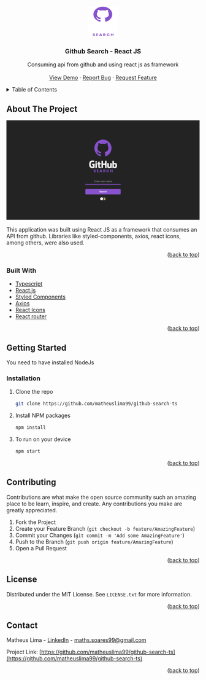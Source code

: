 <div id="top"></div>
<!--
*** Thanks for checking out the Best-README-Template. If you have a suggestion
*** that would make this better, please fork the repo and create a pull request
*** or simply open an issue with the tag "enhancement".
*** Don't forget to give the project a star!
*** Thanks again! Now go create something AMAZING! :D
-->

<!-- PROJECT SHIELDS -->
<!--
*** I'm using markdown "reference style" links for readability.
*** Reference links are enclosed in brackets [ ] instead of parentheses ( ).
*** See the bottom of this document for the declaration of the reference variables
*** for contributors-url, forks-url, etc. This is an optional, concise syntax you may use.
*** https://www.markdownguide.org/basic-syntax/#reference-style-links
-->

<!-- PROJECT LOGO -->
<br />
<div align="center">
  <a href="https://github.com/matheuslima99/github-search-ts">
    <img src="./src/assets/logo-vertical.svg" alt="Logo" width="80" height="80">
  </a>

  <h3 align="center">Github Search - React JS</h3>

  <p align="center">
    Consuming api from github and using react js as framework
    <br />
    <br />
    <a href="https://github.com/matheuslima99/github-search-ts">View Demo</a>
    ·
    <a href="https://github.com/matheuslima99/github-search-ts">Report Bug</a>
    ·
    <a href="https://github.com/matheuslima99/github-search-ts">Request Feature</a>
  </p>
</div>

<!-- TABLE OF CONTENTS -->
<details>
  <summary>Table of Contents</summary>
  <ol>
    <li>
      <a href="#about-the-project">About The Project</a>
      <ul>
        <li><a href="#built-with">Built With</a></li>
      </ul>
    </li>
    <li>
      <a href="#getting-started">Getting Started</a>
      <ul>
        <li><a href="#installation">Installation</a></li>
      </ul>
    </li>
    <li><a href="#contributing">Contributing</a></li>
    <li><a href="#license">License</a></li>
    <li><a href="#contact">Contact</a></li>
  </ol>
</details>

<!-- ABOUT THE PROJECT -->

## About The Project

 <a href="https://github.com/matheuslima99/github-search-ts">
    <img src="./github/assets/Home.png" 
    alt="Logo">
  
  </a>

This application was built using React JS as a framework that consumes an API from github. Libraries like styled-components, axios, react icons, among others, were also used.

<p align="right">(<a href="#top">back to top</a>)</p>

### Built With

- [Typescript](https://www.typescriptlang.org/)
- [React.js](https://reactjs.org/)
- [Styled Components](https://styled-components.com/)
- [Axios](https://github.com/axios/axios)
- [React Icons](https://react-icons.github.io/react-icons/)
- [React router](https://reactrouter.com/)

<p align="right">(<a href="#top">back to top</a>)</p>

<!-- GETTING STARTED -->

## Getting Started

You need to have installed NodeJs

### Installation

1. Clone the repo
   ```sh
   git clone https://github.com/matheuslima99/github-search-ts
   ```
2. Install NPM packages
   ```sh
   npm install
   ```
3. To run on your device

   ```sh
   npm start
   ```

<p align="right">(<a href="#top">back to top</a>)</p>

<!-- CONTRIBUTING -->

## Contributing

Contributions are what make the open source community such an amazing place to be learn, inspire, and create. Any contributions you make are greatly appreciated.

1. Fork the Project
2. Create your Feature Branch (`git checkout -b feature/AmazingFeature`)
3. Commit your Changes (`git commit -m 'Add some AmazingFeature'`)
4. Push to the Branch (`git push origin feature/AmazingFeature`)
5. Open a Pull Request

<p align="right">(<a href="#top">back to top</a>)</p>

<!-- LICENSE -->

## License

Distributed under the MIT License. See `LICENSE.txt` for more information.

<p align="right">(<a href="#top">back to top</a>)</p>

<!-- CONTACT -->

## Contact

Matheus Lima - [LinkedIn](https://www.linkedin.com/in/matheus-soares99/) - maths.soares99@gmail.com

Project Link: [https://github.com/matheuslima99/github-search-ts](https://github.com/matheuslima99/github-search-ts)

<p align="right">(<a href="#top">back to top</a>)</p>
